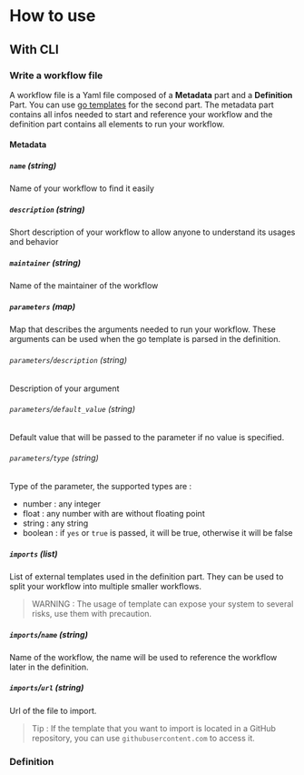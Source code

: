 # How to use

## With CLI

### Write a workflow file

A workflow file is a Yaml file composed of a **Metadata** part and a **Definition** Part. You can use [go templates](https://pkg.go.dev/text/template#hdr-Actions) for the second part. The metadata part contains all infos needed to start and reference your workflow and the definition part contains all elements to run your workflow.

#### Metadata

##### `name` (string)
Name of your workflow to find it easily
##### `description` (string)
Short description of your workflow to allow anyone to understand its usages and behavior
##### `maintainer` (string)
Name of the maintainer of the workflow

##### `parameters` (map)
Map that describes the arguments needed to run your workflow. These arguments can be used when the go template is parsed in the definition.

###### `parameters`/`description` (string)
Description of your argument

###### `parameters`/`default_value` (string)
Default value that will be passed to the parameter if no value is specified.

###### `parameters`/`type` (string)
Type of the parameter, the supported types are :
- number : any integer
- float : any number with are without floating point
- string : any string
- boolean : if `yes` or `true` is passed, it will be true, otherwise it will be false


##### `imports` (list)
List of external templates used in the definition part. They can be used to split your workflow into multiple smaller workflows. 

> WARNING : The usage of template can expose your system to several risks, use them with precaution.

##### `imports`/`name` (string)
Name of the workflow, the name will be used to reference the workflow later in the definition.

##### `imports`/`url` (string)
Url of the file to import. 

> Tip : If the template that you want to import is located in a GitHub repository, you can use `githubusercontent.com` to access it.


### Definition
